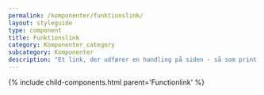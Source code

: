 ```yaml
---
permalink: /komponenter/funktionslink/
layout: styleguide
type: component
title: Funktionslink
category: Komponenter_category
subcategory: Komponenter
description: "Et link, der udfører en handling på siden - så som print. Der er gerne tilføjet et ikon, som underbygger handlingen."
---
```

{% include child-components.html parent='Functionlink' %}

